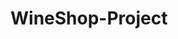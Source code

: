 # WineShop-Project
  <script src="https://code.jquery.com/jquery-3.4.1.min.js"></script>
   
<link rel="stylesheet" href="https://cdnjs.cloudflare.com/ajax/libs/OwlCarousel2/2.3.4/assets/owl.carousel.min.css">
   
<link rel="stylesheet" href="https://stackpath.bootstrapcdn.com/bootstrap/4.3.1/css/bootstrap.min.css">
    
<script src="https://code.jquery.com/jquery-3.3.1.slim.min.js"></script>

<script src="https://cdnjs.cloudflare.com/ajax/libs/popper.js/1.14.7/umd/popper.min.js" integrity="sha384-UO2eT0CpHqdSJQ6hJty5KVphtPhzWj9WO1clHTMGa3JDZwrnQq4sF86dIHNDz0W1" crossorigin="anonymous"></script>

<script src="https://stackpath.bootstrapcdn.com/bootstrap/4.3.1/js/bootstrap.min.js" integrity="sha384-JjSmVgyd0p3pXB1rRibZUAYoIIy6OrQ6VrjIEaFf/nJGzIxFDsf4x0xIM+B07jRM" crossorigin="anonymous"></script>
   
 <script src="https://cdnjs.cloudflare.com/ajax/libs/OwlCarousel2/2.3.4/owl.carousel.min.js"></script>
    
<script src="https://kit.fontawesome.com/d57faaec46.js" crossorigin="anonymous"></script>